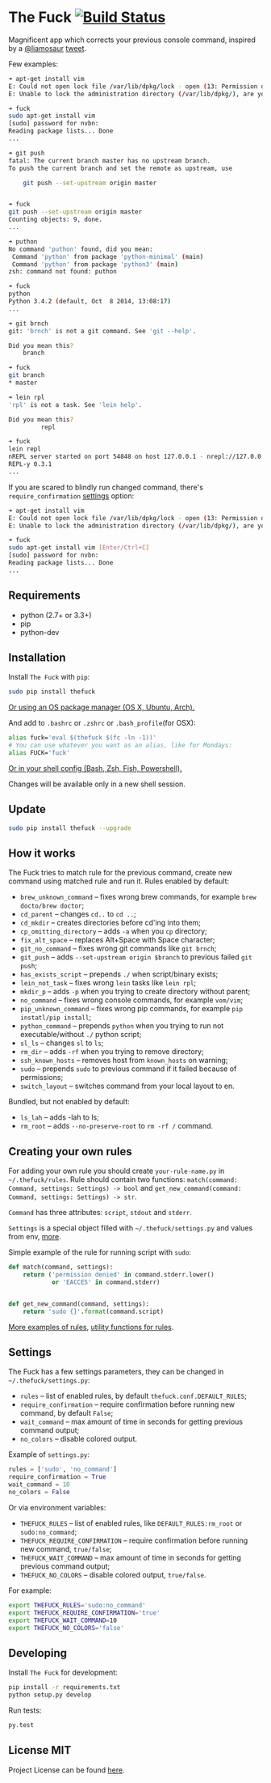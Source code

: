 # The Fuck [![Build Status](https://travis-ci.org/nvbn/thefuck.svg)](https://travis-ci.org/nvbn/thefuck)

Magnificent app which corrects your previous console command,
inspired by a [@liamosaur](https://twitter.com/liamosaur/)
[tweet](https://twitter.com/liamosaur/status/506975850596536320).

Few examples:

```bash
➜ apt-get install vim
E: Could not open lock file /var/lib/dpkg/lock - open (13: Permission denied)
E: Unable to lock the administration directory (/var/lib/dpkg/), are you root?

➜ fuck
sudo apt-get install vim
[sudo] password for nvbn:
Reading package lists... Done
...
```

```bash
➜ git push
fatal: The current branch master has no upstream branch.
To push the current branch and set the remote as upstream, use

    git push --set-upstream origin master


➜ fuck
git push --set-upstream origin master
Counting objects: 9, done.
...
```

```bash
➜ puthon
No command 'puthon' found, did you mean:
 Command 'python' from package 'python-minimal' (main)
 Command 'python' from package 'python3' (main)
zsh: command not found: puthon

➜ fuck
python
Python 3.4.2 (default, Oct  8 2014, 13:08:17)
...
```

```bash
➜ git brnch
git: 'brnch' is not a git command. See 'git --help'.

Did you mean this?
	branch

➜ fuck
git branch
* master
```

```bash
➜ lein rpl
'rpl' is not a task. See 'lein help'.

Did you mean this?
         repl

➜ fuck
lein repl
nREPL server started on port 54848 on host 127.0.0.1 - nrepl://127.0.0.1:54848
REPL-y 0.3.1
...
```

If you are scared to blindly run changed command, there's `require_confirmation`
[settings](#settings) option:

```bash
➜ apt-get install vim
E: Could not open lock file /var/lib/dpkg/lock - open (13: Permission denied)
E: Unable to lock the administration directory (/var/lib/dpkg/), are you root?

➜ fuck
sudo apt-get install vim [Enter/Ctrl+C]
[sudo] password for nvbn:
Reading package lists... Done
...
```

## Requirements

- python (2.7+ or 3.3+)
- pip
- python-dev

## Installation

Install `The Fuck` with `pip`:

```bash
sudo pip install thefuck
```

[Or using an OS package manager (OS X, Ubuntu, Arch).](https://github.com/nvbn/thefuck/wiki/Installation)

And add to `.bashrc` or `.zshrc` or `.bash_profile`(for OSX):

```bash
alias fuck='eval $(thefuck $(fc -ln -1))'
# You can use whatever you want as an alias, like for Mondays:
alias FUCK='fuck'
```

[Or in your shell config (Bash, Zsh, Fish, Powershell).](https://github.com/nvbn/thefuck/wiki/Shell-aliases)

Changes will be available only in a new shell session.


## Update

```bash
sudo pip install thefuck --upgrade
```

## How it works

The Fuck tries to match rule for the previous command, create new command
using matched rule and run it. Rules enabled by default:

* `brew_unknown_command` &ndash; fixes wrong brew commands, for example `brew docto/brew doctor`;
* `cd_parent` &ndash; changes `cd..` to `cd ..`;
* `cd_mkdir` &ndash; creates directories before cd'ing into them;
* `cp_omitting_directory` &ndash; adds `-a` when you `cp` directory;
* `fix_alt_space` &ndash; replaces Alt+Space with Space character;
* `git_no_command` &ndash; fixes wrong git commands like `git brnch`;
* `git_push` &ndash; adds `--set-upstream origin $branch` to previous failed `git push`;
* `has_exists_script` &ndash; prepends `./` when script/binary exists;
* `lein_not_task` &ndash; fixes wrong `lein` tasks like `lein rpl`;
* `mkdir_p` &ndash; adds `-p` when you trying to create directory without parent;
* `no_command` &ndash; fixes wrong console commands, for example `vom/vim`;
* `pip_unknown_command` &ndash; fixes wrong pip commands, for example `pip instatl/pip install`;
* `python_command` &ndash; prepends `python` when you trying to run not executable/without `./` python script;
* `sl_ls` &ndash; changes `sl` to `ls`;
* `rm_dir` &ndash; adds `-rf` when you trying to remove directory;
* `ssh_known_hosts` &ndash; removes host from `known_hosts` on warning;
* `sudo` &ndash; prepends `sudo` to previous command if it failed because of permissions;
* `switch_layout` &ndash; switches command from your local layout to en.

Bundled, but not enabled by default:

* `ls_lah` &ndash; adds -lah to ls;
* `rm_root` &ndash; adds `--no-preserve-root` to `rm -rf /` command.

## Creating your own rules

For adding your own rule you should create `your-rule-name.py`
in `~/.thefuck/rules`. Rule should contain two functions:
`match(command: Command, settings: Settings) -> bool`
and `get_new_command(command: Command, settings: Settings) -> str`.

`Command` has three attributes: `script`, `stdout` and `stderr`.

`Settings` is a special object filled with `~/.thefuck/settings.py` and values from env, [more](#settings).

Simple example of the rule for running script with `sudo`:

```python
def match(command, settings):
    return ('permission denied' in command.stderr.lower()
            or 'EACCES' in command.stderr)


def get_new_command(command, settings):
    return 'sudo {}'.format(command.script)
```

[More examples of rules](https://github.com/nvbn/thefuck/tree/master/thefuck/rules),
[utility functions for rules](https://github.com/nvbn/thefuck/tree/master/thefuck/utils.py).

## Settings

The Fuck has a few settings parameters, they can be changed in `~/.thefuck/settings.py`:

* `rules` &ndash; list of enabled rules, by default `thefuck.conf.DEFAULT_RULES`;
* `require_confirmation` &ndash; require confirmation before running new command, by default `False`;
* `wait_command` &ndash; max amount of time in seconds for getting previous command output;
* `no_colors` &ndash; disable colored output.

Example of `settings.py`:

```python
rules = ['sudo', 'no_command']
require_confirmation = True
wait_command = 10
no_colors = False
```

Or via environment variables:

* `THEFUCK_RULES` &ndash; list of enabled rules, like `DEFAULT_RULES:rm_root` or `sudo:no_command`;
* `THEFUCK_REQUIRE_CONFIRMATION` &ndash; require confirmation before running new command, `true/false`;
* `THEFUCK_WAIT_COMMAND` &ndash; max amount of time in seconds for getting previous command output;
* `THEFUCK_NO_COLORS` &ndash; disable colored output, `true/false`.
 
For example:

```bash
export THEFUCK_RULES='sudo:no_command'
export THEFUCK_REQUIRE_CONFIRMATION='true'
export THEFUCK_WAIT_COMMAND=10
export THEFUCK_NO_COLORS='false'
```

## Developing

Install `The Fuck` for development:

```bash
pip install -r requirements.txt
python setup.py develop
```

Run tests:

```bash
py.test
```

## License MIT
Project License can be found [here](LICENSE.md).
